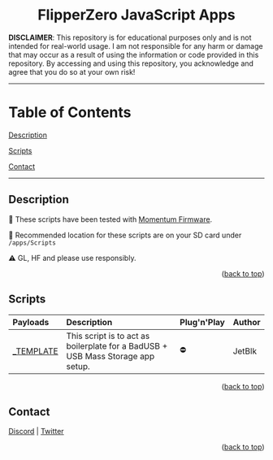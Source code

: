 <div align=center>

# FlipperZero JavaScript Apps

</div>

**DISCLAIMER**: This repository is for educational purposes only and is not intended for real-world usage. I am not responsible for any harm or damage that may occur as a result of using the information or code provided in this repository. By accessing and using this repository, you acknowledge and agree that you do so at your own risk!

***  

# Table of Contents

[Description](#Description)

[Scripts](#Scripts)

[Contact](#Contact)

***  

## Description
🧪 These scripts have been tested with [Momentum Firmware](https://momentum-fw.dev/).

📍 Recommended location for these scripts are on your SD card under `/apps/Scripts`

⚠️ GL, HF and please use responsibly.

<p align="right">(<a href="#top">back to top</a>)</p>

## Scripts


| Payloads                                                                                                        | Description                                                                                       | Plug'n'Play | Author      |
| :-------------------------------------------------------------------------------------------------------------- | :------------------------------------------------------------------------------------------------ | :-----------| :-----------|
| [_TEMPLATE](TBD)                | This script is to act as boilerplate for a BadUSB + USB Mass Storage app setup.      |⛔️           | JetBlk      |

<p align="right">(<a href="#top">back to top</a>)</p>

## Contact

[Discord](https://discord.gg/ZbNN6Xm8Gg) |
[Twitter](https://twitter.com/jetblk)

<p align="right">(<a href="#top">back to top</a>)</p>